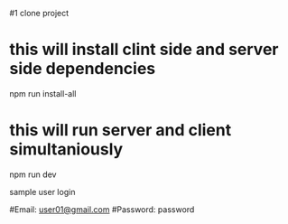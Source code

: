 
#1 clone project

# this will install clint side and server side dependencies
npm run install-all

# this will run server and client simultaniously
npm run dev

sample user login

#Email:
user01@gmail.com
#Password:
password
